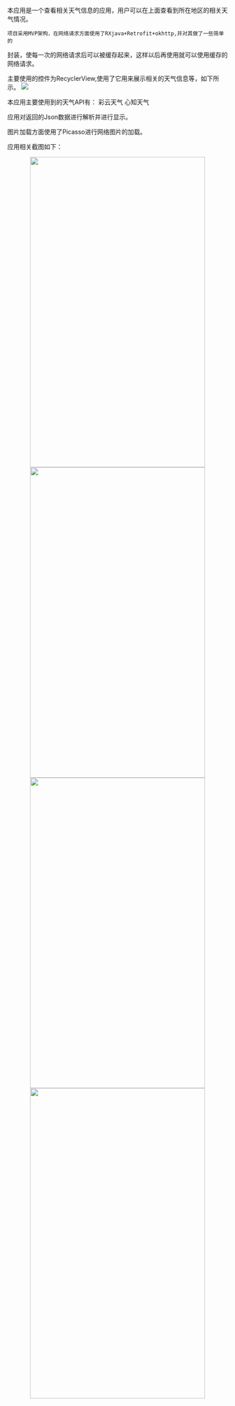 本应用是一个查看相关天气信息的应用，用户可以在上面查看到所在地区的相关天气情况。


    项目采用MVP架构，在网络请求方面使用了RXjava+Retrofit+okhttp,并对其做了一些简单的
封装，使每一次的网络请求后可以被缓存起来，这样以后再使用就可以使用缓存的网络请求。

主要使用的控件为RecyclerView,使用了它用来展示相关的天气信息等，如下所示。
![](https://github.com/815065046/Pictures/raw/master/Pictures/_4.png)

本应用主要使用到的天气API有：
彩云天气
心知天气

应用对返回的Json数据进行解析并进行显示。

图片加载方面使用了Picasso进行网络图片的加载。

应用相关截图如下：
<div align=center><img width="400"height="710"src="https://github.com/815065046/Pictures/raw/master/Pictures/_1.png"/></div>
<div align=center><img width="400"height="710"src="https://github.com/815065046/Pictures/raw/master/Pictures/_2.png"/></div>
<div align=center><img width="400"height="710"src="https://github.com/815065046/Pictures/raw/master/Pictures/_3.png"/></div>
<div align=center><img width="400"height="710"src="https://github.com/815065046/Pictures/raw/master/Pictures/_4.png"/></div>




